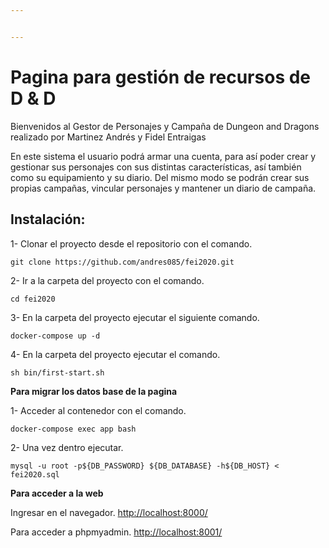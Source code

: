 ```yaml
---


---
```


<h1 id="pagina-para-gestión-de-recursos-de-d--d">Pagina para gestión de recursos de D &amp; D</h1>
<p>Bienvenidos al Gestor de Personajes y Campaña de Dungeon and Dragons realizado por Martinez Andrés y Fidel Entraigas</p>
<p>En este sistema el usuario podrá armar una cuenta, para así poder crear y gestionar sus personajes con sus distintas características, así también como su equipamiento y su diario. Del mismo modo se podrán crear sus propias campañas, vincular personajes y mantener un diario de campaña.</p>
<h2 id="instalación"><strong>Instalación:</strong></h2>
<p>1- Clonar el proyecto desde el repositorio con el comando.</p>
<pre><code>git clone https://github.com/andres085/fei2020.git
</code></pre>
<p>2- Ir a la carpeta del proyecto con el comando.</p>
<pre><code>cd fei2020
</code></pre>
<p>3- En la carpeta del proyecto ejecutar el siguiente comando.</p>
<pre><code>docker-compose up -d
</code></pre>
<p>4- En la carpeta del proyecto ejecutar el comando.</p>
<pre><code>sh bin/first-start.sh
</code></pre>
<p><strong>Para migrar los datos base de la pagina</strong></p>
<p>1- Acceder al contenedor con el comando.</p>
<pre><code>docker-compose exec app bash
</code></pre>
<p>2- Una vez dentro ejecutar.</p>
<pre><code>mysql -u root -p${DB_PASSWORD} ${DB_DATABASE} -h${DB_HOST} &lt; fei2020.sql
</code></pre>
<p><strong>Para acceder a la web</strong></p>
<p>Ingresar en el navegador. <a href="http://localhost:8000/">http://localhost:8000/</a></p>
<p>Para acceder a phpmyadmin. <a href="http://localhost:8001/">http://localhost:8001/</a></p>

